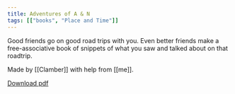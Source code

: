 ```yaml
---
title: Adventures of A & N
tags: [["books", "Place and Time"]]
---
```


Good friends go on good road trips with you. Even better friends make a free-associative book of snippets of what you saw and talked about on that roadtrip. 

Made by [[Clamber]] with help from [[me]].

[Download pdf](/assets/docs/a-n-adventures.pdf)
